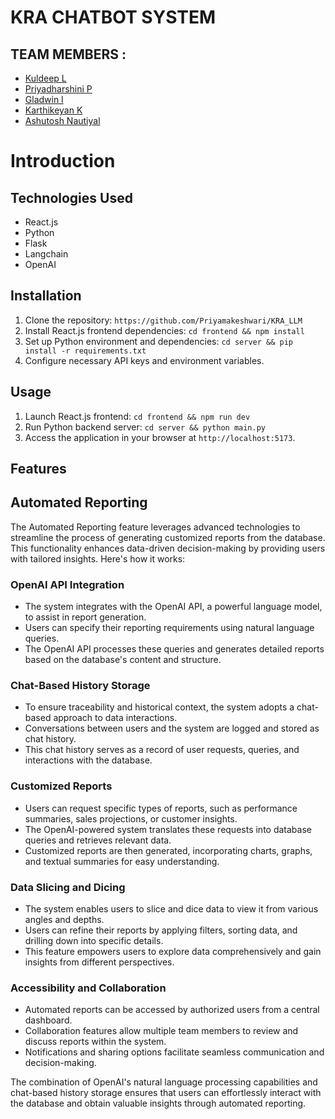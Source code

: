 # KRA CHATBOT SYSTEM 


## TEAM MEMBERS :
- [Kuldeep L](https://github.com/neokd)
- [Priyadharshini P](https://github.com/Priyamakeshwari)
- [Gladwin I](https://github.com/Gladwin001)
- [Karthikeyan K](https://github.com/karthi-cmd)
- [Ashutosh Nautiyal](https://github.com/ashutoshnautiyal7)
# Introduction


## Technologies Used
- React.js
- Python
- Flask
- Langchain
- OpenAI


## Installation
1. Clone the repository: `https://github.com/Priyamakeshwari/KRA_LLM`
2. Install React.js frontend dependencies: `cd frontend && npm install`
3. Set up Python environment and dependencies: `cd server && pip install -r requirements.txt`
4. Configure necessary API keys and environment variables.

## Usage
1. Launch React.js frontend: `cd frontend && npm run dev`
2. Run Python backend server: `cd server && python main.py`
3. Access the application in your browser at `http://localhost:5173`.


## Features
## Automated Reporting

The Automated Reporting feature leverages advanced technologies to streamline the process of generating customized reports from the database. This functionality enhances data-driven decision-making by providing users with tailored insights. Here's how it works:

### OpenAI API Integration

- The system integrates with the OpenAI API, a powerful language model, to assist in report generation.
- Users can specify their reporting requirements using natural language queries.
- The OpenAI API processes these queries and generates detailed reports based on the database's content and structure.

### Chat-Based History Storage

- To ensure traceability and historical context, the system adopts a chat-based approach to data interactions.
- Conversations between users and the system are logged and stored as chat history.
- This chat history serves as a record of user requests, queries, and interactions with the database.

### Customized Reports

- Users can request specific types of reports, such as performance summaries, sales projections, or customer insights.
- The OpenAI-powered system translates these requests into database queries and retrieves relevant data.
- Customized reports are then generated, incorporating charts, graphs, and textual summaries for easy understanding.

### Data Slicing and Dicing

- The system enables users to slice and dice data to view it from various angles and depths.
- Users can refine their reports by applying filters, sorting data, and drilling down into specific details.
- This feature empowers users to explore data comprehensively and gain insights from different perspectives.

### Accessibility and Collaboration

- Automated reports can be accessed by authorized users from a central dashboard.
- Collaboration features allow multiple team members to review and discuss reports within the system.
- Notifications and sharing options facilitate seamless communication and decision-making.

The combination of OpenAI's natural language processing capabilities and chat-based history storage ensures that users can effortlessly interact with the database and obtain valuable insights through automated reporting.
